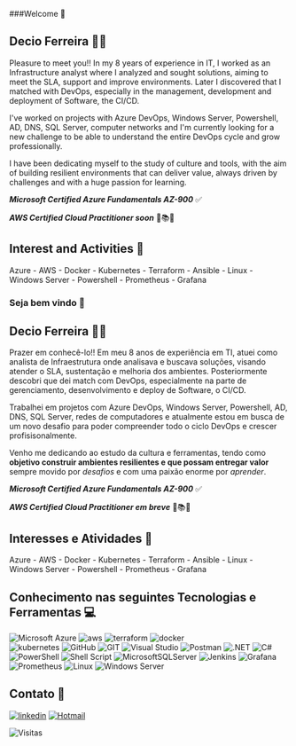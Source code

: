 ###Welcome 👋

## Decio Ferreira 🧑‍💻

Pleasure to meet you!! In my 8 years of experience in IT, I worked as an Infrastructure analyst where I analyzed and sought solutions, aiming to meet the SLA, support and improve environments. Later I discovered that I matched with DevOps, especially in the management, development and deployment of Software, the CI/CD.

I've worked on projects with Azure DevOps, Windows Server, Powershell, AD, DNS, SQL Server, computer networks and I'm currently looking for a new challenge to be able to understand the entire DevOps cycle and grow professionally.

I have been dedicating myself to the study of culture and tools, with the aim of building resilient environments that can deliver value, always driven by challenges and with a huge passion for learning.

***Microsoft Certified Azure Fundamentals AZ-900*** ✅

***AWS Certified Cloud Practitioner soon*** 📖📚🤓

## Interest and Activities 📝

Azure - AWS - Docker - Kubernetes - Terraform - Ansible - Linux - Windows Server - Powershell - Prometheus - Grafana


### Seja bem vindo 👋

## Decio Ferreira 🧑‍💻
Prazer em conhecê-lo!! Em meu 8 anos de experiência em TI, atuei como analista de Infraestrutura onde analisava e buscava soluções, visando atender o SLA, sustentação e melhoria dos ambientes. Posteriormente descobri que dei match com DevOps, especialmente na parte de gerenciamento, desenvolvimento e deploy de Software, o CI/CD.

Trabalhei em projetos com Azure DevOps, Windows Server, Powershell, AD, DNS, SQL Server, redes de computadores e atualmente estou em busca de um novo desafio para poder compreender todo o ciclo DevOps e crescer profisisonalmente. 

Venho me dedicando ao estudo da cultura e ferramentas, tendo como **objetivo construir ambientes resilientes e que possam entregar valor** sempre movido por *desafios* e com uma paixão enorme por *aprender*.

***Microsoft Certified Azure Fundamentals AZ-900*** ✅

***AWS Certified Cloud Practitioner em breve*** 📖📚🤓

## Interesses e Atividades 📝

Azure - AWS - Docker - Kubernetes - Terraform - Ansible - Linux - Windows Server - Powershell - Prometheus - Grafana

## Conhecimento nas seguintes Tecnologias e Ferramentas 💻

![Microsoft Azure](https://img.shields.io/badge/Microsoft_Azure-0089D6?style=for-the-badge&logo=microsoft-azure&logoColor=white)
![aws](https://img.shields.io/badge/Amazon_AWS-FF9900?style=for-the-badge&logo=amazonaws&logoColor=white)
![terraform](https://img.shields.io/badge/Terraform-7B42BC?style=for-the-badge&logo=terraform&logoColor=white) 
![docker](https://img.shields.io/badge/Docker-2CA5E0?style=for-the-badge&logo=docker&logoColor=white)     
![kubernetes](https://img.shields.io/badge/kubernetes-326ce5.svg?&style=for-the-badge&logo=kubernetes&logoColor=white) 
![GitHub](https://img.shields.io/badge/GitHub-100000?style=for-the-badge&logo=github&logoColor=white)
![GIT](https://img.shields.io/badge/GIT-E44C30?style=for-the-badge&logo=git&logoColor=white)
![Visual Studio](https://img.shields.io/badge/Visual_Studio-5C2D91?style=for-the-badge&logo=visual%20studio&logoColor=white)
![Postman](https://img.shields.io/badge/Postman-FF6C37?style=for-the-badge&logo=postman&logoColor=white)
![.NET](https://img.shields.io/badge/.NET-5C2D91?style=for-the-badge&logo=.net&logoColor=white)
![C#](https://img.shields.io/badge/C%23-239120?style=for-the-badge&logo=c-sharp&logoColor=white)
![PowerShell](https://img.shields.io/badge/PowerShell-%235391FE.svg?style=for-the-badge&logo=powershell&logoColor=white)
![Shell Script](https://img.shields.io/badge/shell_script-%23121011.svg?style=for-the-badge&logo=gnu-bash&logoColor=white)
![MicrosoftSQLServer](https://img.shields.io/badge/Microsoft%20SQL%20Server-CC2927?style=for-the-badge&logo=microsoft%20sql%20server&logoColor=white)
![Jenkins](https://img.shields.io/badge/Jenkins-D24939?style=for-the-badge&logo=Jenkins&logoColor=white)
![Grafana](https://img.shields.io/badge/grafana-%23F46800.svg?style=for-the-badge&logo=grafana&logoColor=white)
![Prometheus](https://img.shields.io/badge/Prometheus-E6522C?style=for-the-badge&logo=Prometheus&logoColor=white)
![Linux](https://img.shields.io/badge/Linux-FCC624?style=for-the-badge&logo=linux&logoColor=black)
![Windows Server](https://img.shields.io/badge/Windows-0078D6?style=for-the-badge&logo=windows&logoColor=white) 
 
##  Contato 📱
[![linkedin](https://img.shields.io/badge/linkedin-0A66C2?style=for-the-badge&logo=linkedin&logoColor=white)](https://www.linkedin.com/in/decio-ferreira-216181131/)
[![Hotmail](https://img.shields.io/badge/Microsoft_Outlook-0078D4?style=for-the-badge&logo=microsoft-outlook&logoColor=white)](https://mailto:decio_ferreira1@hotmail.com)

<p align="left"> <img src="https://komarev.com/ghpvc/?username=deciocferreira&color=yellow" alt="Visitas" /></p>
